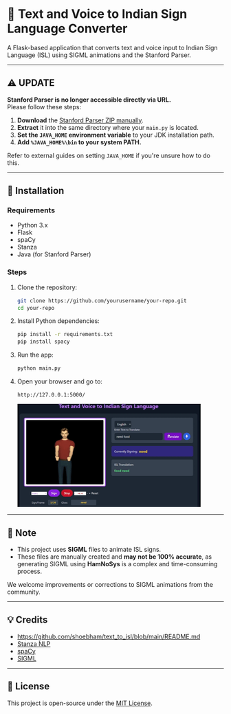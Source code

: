 # 🧠 Text and Voice to Indian Sign Language Converter

A Flask-based application that converts text and voice input to Indian Sign Language (ISL) using SIGML animations and the Stanford Parser.

---

## ⚠️ UPDATE

**Stanford Parser is no longer accessible directly via URL.**  
Please follow these steps:

1. **Download** the [Stanford Parser ZIP manually](https://nlp.stanford.edu/software/lex-parser.html).
2. **Extract** it into the same directory where your `main.py` is located.
3. **Set the `JAVA_HOME` environment variable** to your JDK installation path.
4. **Add `%JAVA_HOME%\bin` to your system PATH.**

Refer to external guides on setting `JAVA_HOME` if you're unsure how to do this.

---

## 🔧 Installation

### Requirements

- Python 3.x
- Flask
- spaCy
- Stanza
- Java (for Stanford Parser)

### Steps

1. Clone the repository:

   ```bash
   git clone https://github.com/yourusername/your-repo.git
   cd your-repo
   ```

2. Install Python dependencies:

   ```bash
   pip install -r requirements.txt
   pip install spacy
   ```

3. Run the app:

   ```bash
   python main.py
   ```

4. Open your browser and go to:

   ```
   http://127.0.0.1:5000/
   ```

   ![Demo](demo.gif)

---

## 📝 Note

- This project uses **SIGML** files to animate ISL signs.
- These files are manually created and **may not be 100% accurate**, as generating SIGML using **HamNoSys** is a complex and time-consuming process.

We welcome improvements or corrections to SIGML animations from the community.

---

## 💡 Credits

- https://github.com/shoebham/text_to_isl/blob/main/README.md
- [Stanza NLP](https://stanfordnlp.github.io/stanza/)
- [spaCy](https://spacy.io/)
- [SIGML](https://www.sign-lang.uni-hamburg.de/SignWriting/SigML.html)

---

## 📜 License

This project is open-source under the [MIT License](LICENSE).
